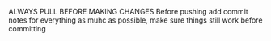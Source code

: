 ALWAYS PULL BEFORE MAKING CHANGES
Before pushing add commit notes for everything as muhc as possible, make sure things still work before committing
